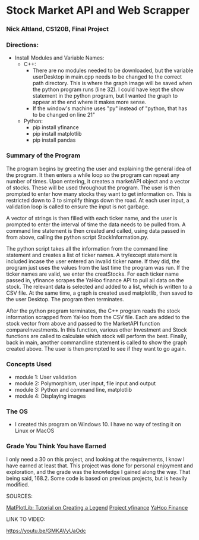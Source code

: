 # Stock Market API and Web Scrapper

### Nick Altland, CS120B, Final Project

### Directions:

- Install Modules and Variable Names:
  - C++:
    - There are no modules needed to be downloaded, but the variable userDesktop in main.cpp needs to be changed to the correct path directory. This is where the graph image will be saved when the python program runs (line 32). I could have kept the show statement in the python program, but I wanted the graph to appear at the end where it makes more sense.
    - If the window's machine uses "py" instead of "python, that has to be changed on line 21"
  - Python:
    - pip install yfinance
    - pip install matplotlib
    - pip install pandas

### Summary of the Program

The program begins by greeting the user and explaining the general idea of the program. It then enters a while loop so the program can repeat any number of times. Upon entering, it creates a marketAPI object and a vector of stocks. These will be used throughout the program. The user is then prompted to enter how many stocks they want to get information on. This is restricted down to 3 to simplify things down the road. At each user input, a validation loop is called to ensure the input is not garbage.

A vector of strings is then filled with each ticker name, and the user is prompted to enter the interval of time the data needs to be pulled from. A command line statement is then created and called, using data passed in from above, calling the python script StockInformation.py.

The python script takes all the information from the command line statement and creates a list of ticker names. A try/except statement is included incase the user entered an invalid ticker name. If they did, the program just uses the values from the last time the program was run. If the ticker names are valid, we enter the creatStocks. For each ticker name passed in, yfinance scrapes the YaHoo finance API to pull all data on the stock. The relevant data is selected and added to a list, which is written to a CSV file. At the same time, a graph is created used matplotlib, then saved to the user Desktop. The program then terminates.

After the python program terminates, the C++ program reads the stock information scrapped from YaHoo from the CSV file. Each are added to the stock vector from above and passed to the MarketAPI function compareInvestments. In this function, various other Investment and Stock functions are called to calculate which stock will perform the best. Finally, back in main, another commandline statement is called to show the graph created above. The user is then prompted to see if they want to go again.

### Concepts Used

- module 1: User validation
- module 2: Polymorphism, user input, file input and output
- module 3: Python and command line, matplotlib
- module 4: Displaying images

### The OS 

- I created this program on Windows 10. I have no way of testing it on Linux or MacOS

### Grade You Think You have Earned

I only need a 30 on this project, and looking at the requirements, I know I have earned at least that. This project was done for personal enjoyment and exploration, and the grade was the knowledge I gained along the way. That being said, 168.2. Some code is based on previous projects, but is heavily modified.

SOURCES:

[MatPlotLib: Tutorial on Creating a Legend](https://matplotlib.org/stable/tutorials/intermediate/legend_guide.html)
[Project yfinance](https://pypi.org/project/yfinance/)
[YaHoo Finance](https://finance.yahoo.com)

LINK TO VIDEO:

https://youtu.be/GMKAVyUaOdc